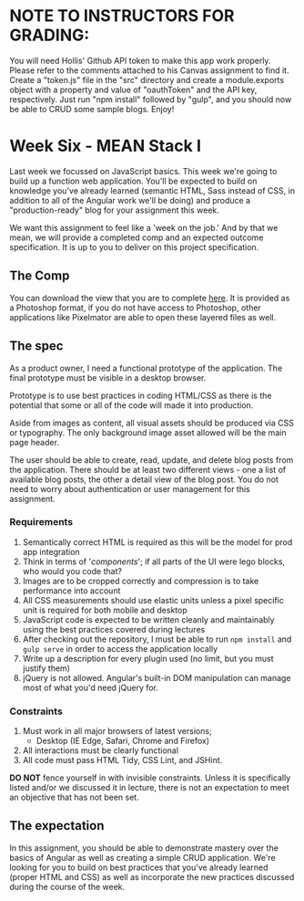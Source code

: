 # NOTE TO INSTRUCTORS FOR GRADING:

You will need Hollis' Github API token to make this app work properly. Please refer to the comments attached to his Canvas assignment to find it. Create a "token.js" file in the "src" directory and create a module.exports object with a property and value of "oauthToken" and the API key, respectively. Just run "npm install" followed by "gulp", and you should now be able to CRUD some sample blogs. Enjoy!



# Week Six - MEAN Stack I

Last week we focussed on JavaScript basics. This week we're going to build up a function web application. You'll be expected to build on knowledge you've already learned (semantic HTML, Sass instead of CSS, in addition to all of the Angular work we'll be doing) and produce a "production-ready" blog for your assignment this week.

We want this assignment to feel like a 'week on the job.' And by that we mean, we will provide a completed comp and an expected outcome specification. It is up to you to deliver on this project specification.

## The Comp

You can download the view that you are to complete [here](https://github.com/SEA-Design-Dev/mean-stack-1/tree/master/comps). It is provided as a Photoshop format, if you do not have access to Photoshop, other applications like Pixelmator are able to open these layered files as well.


## The spec

As a product owner, I need a functional prototype of the application. The final prototype must be visible in a desktop browser.

Prototype is to use best practices in coding HTML/CSS as there is the potential that some or all of the code will made it into production.

Aside from images as content, all visual assets should be produced via CSS or typography. The only background image asset allowed will be the main page header.

The user should be able to create, read, update, and delete blog posts from the application. There should be at least two different views - one a list of available blog posts, the other a detail view of the blog post. You do not need to worry about authentication or user management for this assignment.

### Requirements

1. Semantically correct HTML is required as this will be the model for prod app integration
1. Think in terms of '*components*'; if all parts of the UI were lego blocks, who would you code that?
1. Images are to be cropped correctly and compression is to take performance into account
1. All CSS measurements should use elastic units unless a pixel specific unit is required for both mobile and desktop
1. JavaScript code is expected to be written cleanly and maintainably using the best practices covered during lectures
1. After checking out the repository, I must be able to run `npm install` and `gulp serve` in order to access the application locally
1. Write up a description for every plugin used (no limit, but you must justify them)
  1. jQuery is not allowed. Angular's built-in DOM manipulation can manage most of what you'd need jQuery for.

### Constraints

1. Must work in all major browsers of latest versions;
	* Desktop (IE Edge, Safari, Chrome and Firefox)
1. All interactions must be clearly functional
1. All code must pass HTML Tidy, CSS Lint, and JSHint.

__DO NOT__ fence yourself in with invisible constraints. Unless it is specifically listed and/or we discussed it in lecture, there is not an expectation to meet an objective that has not been set.

## The expectation

In this assignment, you should be able to demonstrate mastery over the basics of Angular as well as creating a simple CRUD application. We're looking for you to build on best practices that you've already learned (proper HTML and CSS) as well as incorporate the new practices discussed during the course of the week.

